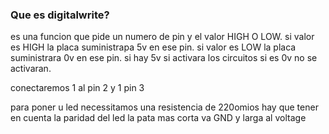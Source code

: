  ### Que es digitalwrite?

es una funcion que pide un numero de pin y el valor HIGH O LOW. si valor es HIGH la placa suministrapa 5v en ese pin. si valor es LOW la placa suministrara 0v en ese pin. si hay 5v si activara los circuitos si es 0v no se activaran.


conectaremos 1 al pin 2 y 1 pin 3


para poner u led necessitamos una resistencia de 220omios 
hay que tener en cuenta la paridad del led 
la pata mas corta va GND y larga al voltage
